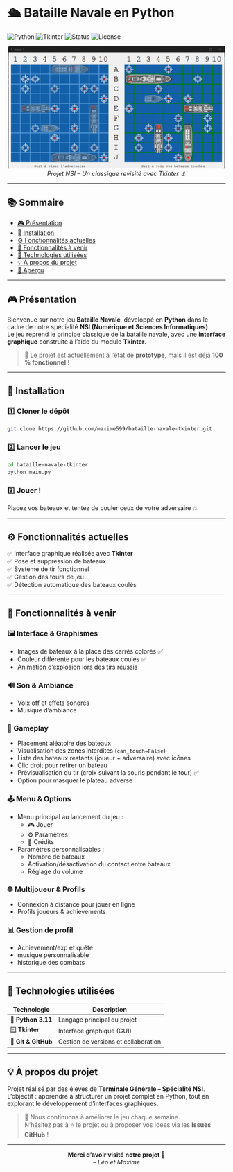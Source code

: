 # 🛳️ Bataille Navale en Python  

![Python](https://img.shields.io/badge/python-3.11-blue?logo=python)
![Tkinter](https://img.shields.io/badge/Interface-Tkinter-orange)
![Status](https://img.shields.io/badge/État-Prototyping-yellow)
![License](https://img.shields.io/badge/Licence-MIT-green)

<p align="center">
  <img src="image.png" alt="Aperçu du jeu" width="500"><br>
  <i>Projet NSI – Un classique revisité avec Tkinter ⚓</i>
</p>

---

## 📚 Sommaire
- [🎮 Présentation](#-présentation)
- [🚀 Installation](#-installation)
- [⚙️ Fonctionnalités actuelles](#️-fonctionnalités-actuelles)
- [🧠 Fonctionnalités à venir](#-fonctionnalités-à-venir)
- [🧩 Technologies utilisées](#-technologies-utilisées)
- [💡 À propos du projet](#-à-propos-du-projet)
- [📸 Aperçu](#-aperçu)

---

## 🎮 Présentation

Bienvenue sur notre jeu **Bataille Navale**, développé en **Python** dans le cadre de notre spécialité **NSI (Numérique et Sciences Informatiques)**.  
Le jeu reprend le principe classique de la bataille navale, avec une **interface graphique** construite à l’aide du module **Tkinter**.

> 🧠 Le projet est actuellement à l’état de **prototype**, mais il est déjà **100 % fonctionnel** !

---

## 🚀 Installation

### 1️⃣ Cloner le dépôt
```bash
git clone https://github.com/maxime599/bataille-navale-tkinter.git
```

### 2️⃣ Lancer le jeu
```bash
cd bataille-navale-tkinter
python main.py
```

### 3️⃣ Jouer !
Placez vos bateaux et tentez de couler ceux de votre adversaire 💥

---

## ⚙️ Fonctionnalités actuelles

✅ Interface graphique réalisée avec **Tkinter**  
✅ Pose et suppression de bateaux  
✅ Système de tir fonctionnel  
✅ Gestion des tours de jeu  
✅ Détection automatique des bateaux coulés  

---

## 🧠 Fonctionnalités à venir

### 🖼️ Interface & Graphismes
- Images de bateaux à la place des carrés colorés ✅
- Couleur différente pour les bateaux coulés ✅
- Animation d’explosion lors des tirs réussis  

### 🔊 Son & Ambiance
- Voix off et effets sonores  
- Musique d’ambiance 

### 🧩 Gameplay
- Placement aléatoire des bateaux  
- Visualisation des zones interdites (`can_touch=False`)  
- Liste des bateaux restants (joueur + adversaire) avec icônes  
- Clic droit pour retirer un bateau  
- Prévisualisation du tir (croix suivant la souris pendant le tour) ✅
- Option pour masquer le plateau adverse  

### 🕹️ Menu & Options
- Menu principal au lancement du jeu :
  - 🎮 Jouer  
  - ⚙️ Paramètres  
  - 📜 Crédits  
- Paramètres personnalisables :
  - Nombre de bateaux  
  - Activation/désactivation du contact entre bateaux
  - Réglage du volume 

### 🌐 Multijoueur & Profils
- Connexion à distance pour jouer en ligne  
- Profils joueurs & achievements

### 📊 Gestion de profil
- Achievement/exp et quête  
- musique personnalisable
- historique des combats

---

## 🧩 Technologies utilisées

| Technologie | Description |
|--------------|-------------|
| 🐍 **Python 3.11** | Langage principal du projet |
| 🪟 **Tkinter** | Interface graphique (GUI) |
| 💾 **Git & GitHub** | Gestion de versions et collaboration |

---

## 💡 À propos du projet

Projet réalisé par des élèves de **Terminale Générale – Spécialité NSI**.  
L’objectif : apprendre à structurer un projet complet en Python, tout en explorant le développement d’interfaces graphiques.

> 🧭 Nous continuons à améliorer le jeu chaque semaine.  
> N’hésitez pas à ⭐ le projet ou à proposer vos idées via les **Issues GitHub** !

---



<p align="center">
  <b>Merci d’avoir visité notre projet 💙</b><br>
  <i>– Léo et Maxime</i>
</p>

